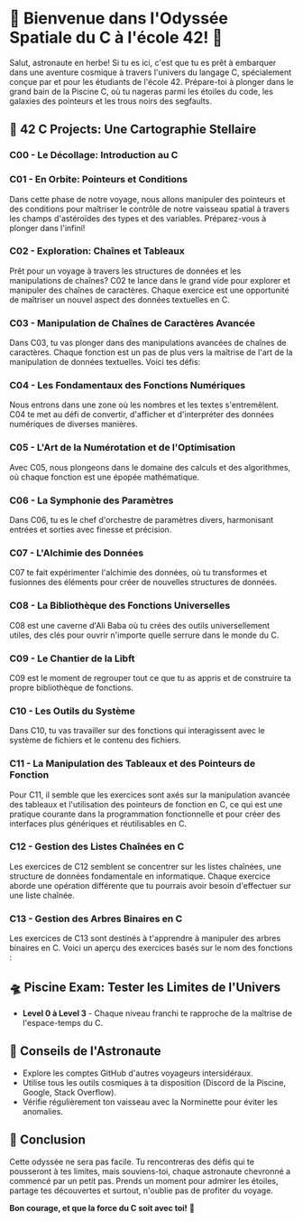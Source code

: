 # 🚀 Bienvenue dans l'Odyssée Spatiale du C à l'école 42! 🚀

Salut, astronaute en herbe! Si tu es ici, c'est que tu es prêt à embarquer dans une aventure cosmique à travers l'univers du langage C, spécialement conçue par et pour les étudiants de l'école 42. Prépare-toi à plonger dans le grand bain de la Piscine C, où tu nageras parmi les étoiles du code, les galaxies des pointeurs et les trous noirs des segfaults.

## 🌌 42 C Projects: Une Cartographie Stellaire

### C00 - Le Décollage: Introduction au C


### C01 - En Orbite: Pointeurs et Conditions

Dans cette phase de notre voyage, nous allons manipuler des pointeurs et des conditions pour maîtriser le contrôle de notre vaisseau spatial à travers les champs d'astéroïdes des types et des variables. Préparez-vous à plonger dans l'infini!


### C02 - Exploration: Chaînes et Tableaux

Prêt pour un voyage à travers les structures de données et les manipulations de chaînes? C02 te lance dans le grand vide pour explorer et manipuler des chaînes de caractères. Chaque exercice est une opportunité de maîtriser un nouvel aspect des données textuelles en C.


### C03 - Manipulation de Chaînes de Caractères Avancée

Dans C03, tu vas plonger dans des manipulations avancées de chaînes de caractères. Chaque fonction est un pas de plus vers la maîtrise de l'art de la manipulation de données textuelles. Voici tes défis:

### C04 - Les Fondamentaux des Fonctions Numériques

Nous entrons dans une zone où les nombres et les textes s'entremêlent. C04 te met au défi de convertir, d'afficher et d'interpréter des données numériques de diverses manières.

### C05 - L'Art de la Numérotation et de l'Optimisation

Avec C05, nous plongeons dans le domaine des calculs et des algorithmes, où chaque fonction est une épopée mathématique.

### C06 - La Symphonie des Paramètres

Dans C06, tu es le chef d'orchestre de paramètres divers, harmonisant entrées et sorties avec finesse et précision.

### C07 - L'Alchimie des Données

C07 te fait expérimenter l'alchimie des données, où tu transformes et fusionnes des éléments pour créer de nouvelles structures de données.

### C08 - La Bibliothèque des Fonctions Universelles

C08 est une caverne d'Ali Baba où tu crées des outils universellement utiles, des clés pour ouvrir n'importe quelle serrure dans le monde du C.

### C09 - Le Chantier de la Libft

C09 est le moment de regrouper tout ce que tu as appris et de construire ta propre bibliothèque de fonctions.

### C10 - Les Outils du Système

Dans C10, tu vas travailler sur des fonctions qui interagissent avec le système de fichiers et le contenu des fichiers.


### C11 - La Manipulation des Tableaux et des Pointeurs de Fonction

Pour C11, il semble que les exercices sont axés sur la manipulation avancée des tableaux et l'utilisation des pointeurs de fonction en C, ce qui est une pratique courante dans la programmation fonctionnelle et pour créer des interfaces plus génériques et réutilisables en C.


### C12 - Gestion des Listes Chaînées en C

Les exercices de C12 semblent se concentrer sur les listes chaînées, une structure de données fondamentale en informatique. Chaque exercice aborde une opération différente que tu pourrais avoir besoin d'effectuer sur une liste chaînée.


### C13 - Gestion des Arbres Binaires en C

Les exercices de C13 sont destinés à t'apprendre à manipuler des arbres binaires en C. Voici un aperçu des exercices basés sur le nom des fonctions :

## 🛸 Piscine Exam: Tester les Limites de l'Univers
- **Level 0 à Level 3** - Chaque niveau franchi te rapproche de la maîtrise de l'espace-temps du C.

## 🌠 Conseils de l'Astronaute
- Explore les comptes GitHub d'autres voyageurs intersidéraux.
- Utilise tous les outils cosmiques à ta disposition (Discord de la Piscine, Google, Stack Overflow).
- Vérifie régulièrement ton vaisseau avec la Norminette pour éviter les anomalies.

## 🌟 Conclusion
Cette odyssée ne sera pas facile. Tu rencontreras des défis qui te pousseront à tes limites, mais souviens-toi, chaque astronaute chevronné a commencé par un petit pas. Prends un moment pour admirer les étoiles, partage tes découvertes et surtout, n'oublie pas de profiter du voyage.

**Bon courage, et que la force du C soit avec toi!** 🌌
